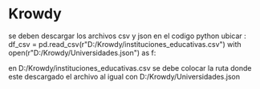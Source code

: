# Krowdy

se deben descargar los archivos csv y json 
en el codigo python ubicar :
df_csv = pd.read_csv(r"D:/Krowdy/instituciones_educativas.csv")
with open(r"D:/Krowdy/Universidades.json") as f:

en D:/Krowdy/instituciones_educativas.csv se debe colocar la ruta donde este descargado el archivo
al igual con D:/Krowdy/Universidades.json
